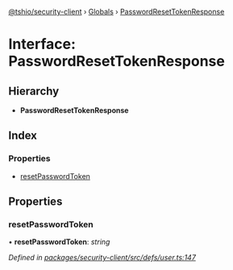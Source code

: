 [@tshio/security-client](../README.md) › [Globals](../globals.md) › [PasswordResetTokenResponse](passwordresettokenresponse.md)

# Interface: PasswordResetTokenResponse

## Hierarchy

* **PasswordResetTokenResponse**

## Index

### Properties

* [resetPasswordToken](passwordresettokenresponse.md#markdown-header-resetpasswordtoken)

## Properties

###  resetPasswordToken

• **resetPasswordToken**: *string*

*Defined in [packages/security-client/src/defs/user.ts:147](https://github.com/TheSoftwareHouse/rad-modules-tools/blob/afe5496/packages/security-client/src/defs/user.ts#L147)*
